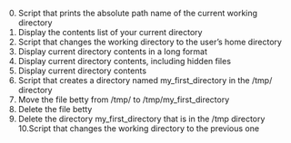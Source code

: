 0. Script that prints the absolute path name of the current working directory
1. Display the contents list of your current directory
2. Script that changes the working directory to the user’s home directory
3. Display current directory contents in a long format
4. Display current directory contents, including hidden files
5. Display current directory contents
6. Script that creates a directory named my_first_directory in the /tmp/ directory
7. Move the file betty from /tmp/ to /tmp/my_first_directory
8. Delete the file betty 
9. Delete the directory my_first_directory that is in the /tmp directory
10.Script that changes the working directory to the previous one

